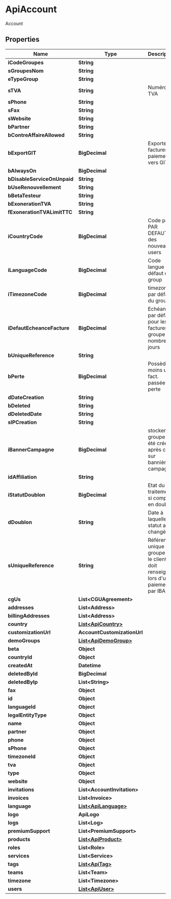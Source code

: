 

# ApiAccount

Account

## Properties

| Name | Type | Description | Notes |
|------------ | ------------- | ------------- | -------------|
|**iCodeGroupes** | **String** |  |  [optional] |
|**sGroupesNom** | **String** |  |  [optional] |
|**eTypeGroup** | **String** |  |  [optional] |
|**sTVA** | **String** | Numéro de TVA |  [optional] |
|**sPhone** | **String** |  |  [optional] |
|**sFax** | **String** |  |  [optional] |
|**sWebsite** | **String** |  |  [optional] |
|**bPartner** | **String** |  |  [optional] |
|**bContreAffaireAllowed** | **String** |  |  [optional] |
|**bExportGIT** | **BigDecimal** | Exporter les factures et paiements vers GIT |  [optional] |
|**bAlwaysOn** | **BigDecimal** |  |  [optional] |
|**bDisableServiceOnUnpaid** | **String** |  |  [optional] |
|**bUseRenouvellement** | **String** |  |  [optional] |
|**bBetaTesteur** | **String** |  |  [optional] |
|**bExonerationTVA** | **String** |  |  [optional] |
|**fExonerationTVALimitTTC** | **String** |  |  [optional] |
|**iCountryCode** | **BigDecimal** | Code pays PAR DEFAUT des nouveaux users |  [optional] |
|**iLanguageCode** | **BigDecimal** | Code langue par défaut du group |  [optional] |
|**iTimezoneCode** | **BigDecimal** | timezone par défaut du groupe |  [optional] |
|**iDefautEcheanceFacture** | **BigDecimal** | Echéance par défaut pour les factures du groupe en nombre de jours |  [optional] |
|**bUniqueReference** | **String** |  |  [optional] |
|**bPerte** | **BigDecimal** | Possède au moins un fact. passée en perte |  [optional] |
|**dDateCreation** | **String** |  |  [optional] |
|**bDeleted** | **String** |  |  [optional] |
|**dDeletedDate** | **String** |  |  [optional] |
|**sIPCreation** | **String** |  |  [optional] |
|**iBannerCampagne** | **BigDecimal** | stocker si groupe a été créé après click sur bannière campagne |  [optional] |
|**idAffiliation** | **String** |  |  [optional] |
|**iStatutDoublon** | **BigDecimal** | Etat du traitement si compte en doublon |  [optional] |
|**dDoublon** | **String** | Date à laquelle le statut a été changé |  [optional] |
|**sUniqueReference** | **String** | Référence unique du groupe que le client doit renseigner lors d&#39;un paiement par IBAN |  [optional] |
|**cgUs** | **List&lt;CGUAgreement&gt;** |  |  [optional] |
|**addresses** | **List&lt;Address&gt;** |  |  [optional] |
|**billingAddresses** | **List&lt;Address&gt;** |  |  [optional] |
|**country** | [**List&lt;ApiCountry&gt;**](ApiCountry.md) |  |  [optional] |
|**customizationUrl** | **AccountCustomizationUrl** |  |  [optional] |
|**demoGroups** | [**List&lt;ApiDemoGroup&gt;**](ApiDemoGroup.md) |  |  [optional] |
|**beta** | **Object** |  |  [optional] |
|**countryId** | **Object** |  |  [optional] |
|**createdAt** | **Datetime** |  |  [optional] |
|**deletedById** | **BigDecimal** |  |  [optional] |
|**deletedByIp** | **List&lt;String&gt;** |  |  [optional] |
|**fax** | **Object** |  |  [optional] |
|**id** | **Object** |  |  [optional] |
|**languageId** | **Object** |  |  [optional] |
|**legalEntityType** | **Object** |  |  [optional] |
|**name** | **Object** |  |  [optional] |
|**partner** | **Object** |  |  [optional] |
|**phone** | **Object** |  |  [optional] |
|**sPhone** | **Object** |  |  [optional] |
|**timezoneId** | **Object** |  |  [optional] |
|**tva** | **Object** |  |  [optional] |
|**type** | **Object** |  |  [optional] |
|**website** | **Object** |  |  [optional] |
|**invitations** | **List&lt;AccountInvitation&gt;** |  |  [optional] |
|**invoices** | **List&lt;Invoice&gt;** |  |  [optional] |
|**language** | [**List&lt;ApiLanguage&gt;**](ApiLanguage.md) |  |  [optional] |
|**logo** | **ApiLogo** |  |  [optional] |
|**logs** | **List&lt;Log&gt;** |  |  [optional] |
|**premiumSupport** | **List&lt;PremiumSupport&gt;** |  |  [optional] |
|**products** | [**List&lt;ApiProduct&gt;**](ApiProduct.md) |  |  [optional] |
|**roles** | **List&lt;Role&gt;** |  |  [optional] |
|**services** | **List&lt;Service&gt;** |  |  [optional] |
|**tags** | [**List&lt;ApiTag&gt;**](ApiTag.md) |  |  [optional] |
|**teams** | **List&lt;Team&gt;** |  |  [optional] |
|**timezone** | **List&lt;Timezone&gt;** |  |  [optional] |
|**users** | [**List&lt;ApiUser&gt;**](ApiUser.md) |  |  [optional] |



